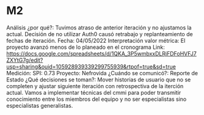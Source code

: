 # M2

Análisis ¿por qué?: Tuvimos atraso de anterior iteración y no ajustamos la actual. Decisión de no utilizar Auth0 causó retrabajo y replanteamiento de fechas de iteración.
Fecha: 04/05/2022
Interpretación valor métrica: El proyecto avanzó menos de lo planeado en el cronograma
Link: https://docs.google.com/spreadsheets/d/1QKA_3P5wmbxxDLRjFDFoHVFJ7ZXYtG7g/edit?usp=sharing&ouid=105928939339299755939&rtpof=true&sd=true
Medición: SPI: 0.73
Proyecto: Nefrovida
¿Cuándo se comunicó?: Reporte de Estado
¿Qué decisiones se toman?: Mover historias de usuario que no se completen y ajustar siguiente iteración con retrospectiva de la iterción actual. Vamos a implementar técnicas del cmmi para poder transmitir conocimiento entre los miembros del equipo y no ser especialistas sino especialistas generalistas.